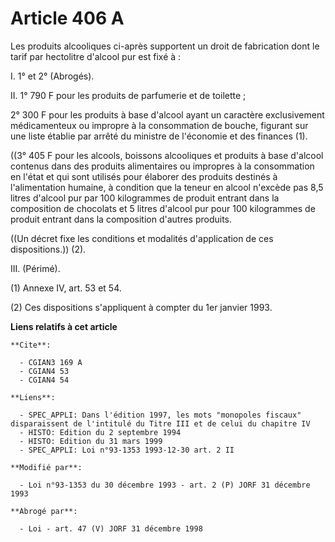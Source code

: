 # Article 406 A

Les produits alcooliques ci-après supportent un droit de fabrication dont le tarif par hectolitre d'alcool pur est fixé à :

I. 1° et 2° (Abrogés).

II. 1° 790 F pour les produits de parfumerie et de toilette ;

2° 300 F pour les produits à base d'alcool ayant un caractère exclusivement médicamenteux ou impropre à la consommation de
bouche, figurant sur une liste établie par arrêté du ministre de l'économie et des finances (1).

((3° 405 F pour les alcools, boissons alcooliques et produits à base d'alcool contenus dans des produits alimentaires ou
impropres à la consommation en l'état et qui sont utilisés pour élaborer des produits destinés à l'alimentation humaine, à
condition que la teneur en alcool n'excède pas 8,5 litres d'alcool pur par 100 kilogrammes de produit entrant dans la
composition de chocolats et 5 litres d'alcool pur pour 100 kilogrammes de produit entrant dans la composition d'autres
produits.

((Un décret fixe les conditions et modalités d'application de ces dispositions.)) (2).

III. (Périmé).

(1) Annexe IV, art. 53 et 54.

(2) Ces dispositions s'appliquent à compter du 1er janvier 1993.

**Liens relatifs à cet article**

	**Cite**:

	  - CGIAN3 169 A
	  - CGIAN4 53
	  - CGIAN4 54

	**Liens**:

	  - SPEC_APPLI: Dans l'édition 1997, les mots "monopoles fiscaux" disparaissent de l'intitulé du Titre III et de celui du chapitre IV
	  - HISTO: Edition du 2 septembre 1994
	  - HISTO: Edition du 31 mars 1999
	  - SPEC_APPLI: Loi n°93-1353 1993-12-30 art. 2 II

	**Modifié par**:

	  - Loi n°93-1353 du 30 décembre 1993 - art. 2 (P) JORF 31 décembre 1993

	**Abrogé par**:

	  - Loi - art. 47 (V) JORF 31 décembre 1998
